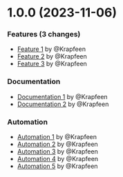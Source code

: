 # 1.0.0 (2023-11-06)

### Features (3 changes)

- [Feature 1](https://github.com/Krapfeen/cluster/commit/7ff5e83fdd0c0ecbfcc750cd1d6d180d8cfe53a7) by @Krapfeen
- [Feature 2](https://github.com/Krapfeen/cluster/commit/a489e8c104250f1c84618332d5257c0bd1e83ea1) by @Krapfeen
- [Feature 3](https://github.com/Krapfeen/cluster/commit/a489e8c104250f1c84618332d5257c0bd1e83ea1) by @Krapfeen

### Documentation

- [Documentation 1](https://github.com/Krapfeen/cluster/commit/57a7ac4ec3f85ba0a17659c1a2b540da2927ec40) by @Krapfeen
- [Documentation 2](https://github.com/Krapfeen/cluster/commit/ee37bc1b63edf228cbc649985d07fe827400f486) by @Krapfeen

### Automation

- [Automation 1](https://github.com/Krapfeen/cluster/commit/bb876eaf1423e0eed8e736c7cf3d02687a65e3eb) by @Krapfeen
- [Automation 2](https://github.com/Krapfeen/cluster/commit/171a920179ba28956ca187cdba3168d51b618f5b) by @Krapfeen
- [Automation 3](https://github.com/Krapfeen/cluster/commit/6306adb69625190a9e4549471275bb01e999451b) by @Krapfeen
- [Automation 4](https://github.com/Krapfeen/cluster/commit/0df0cd07abacd427c35ecd5acf5c7029a5243572) by @Krapfeen
- [Automation 5](https://github.com/Krapfeen/cluster/commit/629fa7264a0cba9c02b4731039ad90db9f921404) by @Krapfeen
